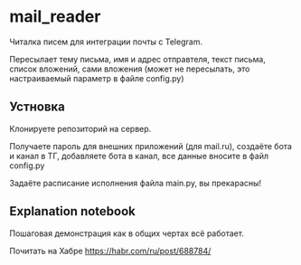 # mail_reader
Читалка писем для интеграции почты с Telegram.

Пересылает тему письма, имя и адрес отправтеля, текст письма, список вложений, сами вложения (может не пересылать, это настраиваемый параметр в файле config.py)

## Устновка
Клонируете репозиторий на сервер.

Получаете пароль для внешних приложений (для mail.ru), создаёте бота и канал в ТГ, добавляете бота в канал, все данные вносите в файл config.py

Задаёте расписание исполнения файла main.py, вы прекарасны!

## Explanation notebook
Пошаговая демонстрация как в общих чертах всё работает.

Почитать на Хабре https://habr.com/ru/post/688784/
